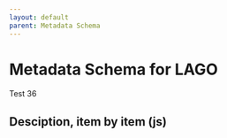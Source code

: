 ```yaml
---
layout: default
parent: Metadata Schema
---
```


# Metadata Schema for LAGO

Test 36

## Desciption, item by item (js) 

<script src="https://code.jquery.com/jquery-3.2.1.min.js"></script>
<script>
$().ready(function(){
    $.getJSON( "/DMP/schema/prueba.jsonld", function( data ) {
	        $('#text').html(["@graph"][2]["@id"]);  
        	//var graphelements = data["@graph"];
		// iterate 
		//for (i=1; i<=2; i++) {
		    	// var id=data["@graph"][i]["@id"];
			// append a <li> list items
			//$('#text').append(i);
		//}		

  });
});
</script>
 
<div id="text"></div>




